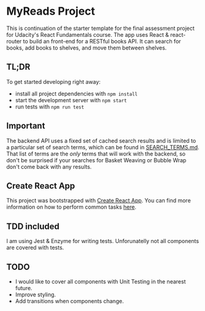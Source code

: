 # MyReads Project

This is continuation of the starter template for the final assessment project for Udacity's React Fundamentals course.
The app uses React & react-router to build an front-end for a RESTful books API. It can search for books, add books to shelves, and move them between shelves.

## TL;DR

To get started developing right away:

* install all project dependencies with `npm install`
* start the development server with `npm start`
* run tests with `npm run test`

## Important
The backend API uses a fixed set of cached search results and is limited to a particular set of search terms, which can be found in [SEARCH_TERMS.md](SEARCH_TERMS.md). That list of terms are the _only_ terms that will work with the backend, so don't be surprised if your searches for Basket Weaving or Bubble Wrap don't come back with any results.

## Create React App

This project was bootstrapped with [Create React App](https://github.com/facebookincubator/create-react-app). You can find more information on how to perform common tasks [here](https://github.com/facebookincubator/create-react-app/blob/master/packages/react-scripts/template/README.md).

## TDD included

I am using Jest & Enzyme for writing tests. Unforunatelly not all components are covered with tests.

## TODO

* I would like to cover all components with Unit Testing in the nearest future.
* Improve styling.
* Add transitions when components change.


